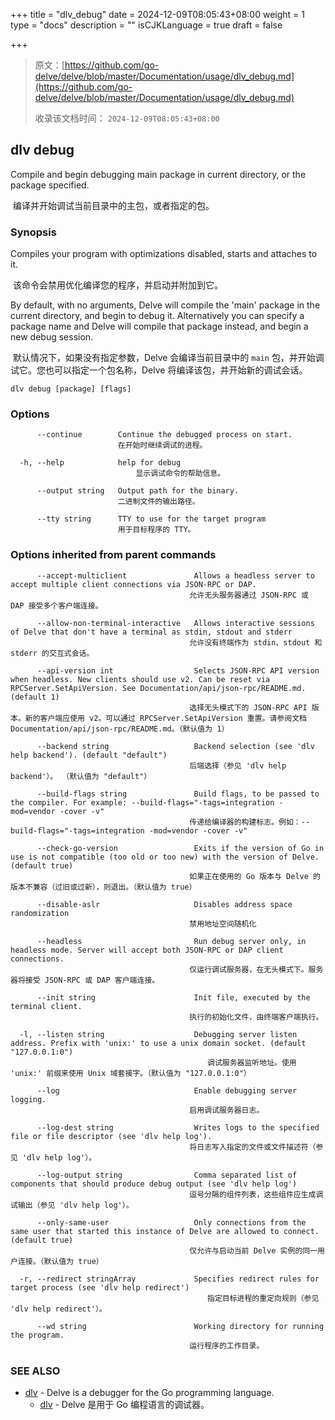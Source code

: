 +++
title = "dlv_debug"
date = 2024-12-09T08:05:43+08:00
weight = 1
type = "docs"
description = ""
isCJKLanguage = true
draft = false

+++

> 原文：[https://github.com/go-delve/delve/blob/master/Documentation/usage/dlv_debug.md](https://github.com/go-delve/delve/blob/master/Documentation/usage/dlv_debug.md)
>
> 收录该文档时间： `2024-12-09T08:05:43+08:00`

## dlv debug



Compile and begin debugging main package in current directory, or the package specified.

​	编译并开始调试当前目录中的主包，或者指定的包。

### Synopsis



Compiles your program with optimizations disabled, starts and attaches to it.

​	该命令会禁用优化编译您的程序，并启动并附加到它。

By default, with no arguments, Delve will compile the 'main' package in the current directory, and begin to debug it. Alternatively you can specify a package name and Delve will compile that package instead, and begin a new debug session.

​	默认情况下，如果没有指定参数，Delve 会编译当前目录中的 `main` 包，并开始调试它。您也可以指定一个包名称，Delve 将编译该包，并开始新的调试会话。

```
dlv debug [package] [flags]
```



### Options



```
      --continue        Continue the debugged process on start.
      					在开始时继续调试的进程。
      					
  -h, --help            help for debug
  							显示调试命令的帮助信息。
  							
      --output string   Output path for the binary.
      					二进制文件的输出路径。
      					
      --tty string      TTY to use for the target program
      					用于目标程序的 TTY。
```



### Options inherited from parent commands



```
      --accept-multiclient               Allows a headless server to accept multiple client connections via JSON-RPC or DAP.
      									允许无头服务器通过 JSON-RPC 或 DAP 接受多个客户端连接。
      									
      --allow-non-terminal-interactive   Allows interactive sessions of Delve that don't have a terminal as stdin, stdout and stderr
      									允许没有终端作为 stdin、stdout 和 stderr 的交互式会话。
      									
      --api-version int                  Selects JSON-RPC API version when headless. New clients should use v2. Can be reset via RPCServer.SetApiVersion. See Documentation/api/json-rpc/README.md. (default 1)
      									选择无头模式下的 JSON-RPC API 版本。新的客户端应使用 v2。可以通过 RPCServer.SetApiVersion 重置。请参阅文档 Documentation/api/json-rpc/README.md。（默认值为 1）
      									
      --backend string                   Backend selection (see 'dlv help backend'). (default "default")
      									后端选择（参见 'dlv help backend'）。 （默认值为 "default"）
      									
      --build-flags string               Build flags, to be passed to the compiler. For example: --build-flags="-tags=integration -mod=vendor -cover -v"
      									传递给编译器的构建标志。例如：--build-flags="-tags=integration -mod=vendor -cover -v"
      									
      --check-go-version                 Exits if the version of Go in use is not compatible (too old or too new) with the version of Delve. (default true)
      									如果正在使用的 Go 版本与 Delve 的版本不兼容（过旧或过新），则退出。（默认值为 true）
      									
      --disable-aslr                     Disables address space randomization
      									禁用地址空间随机化
      									
      --headless                         Run debug server only, in headless mode. Server will accept both JSON-RPC or DAP client connections.
      									仅运行调试服务器，在无头模式下。服务器将接受 JSON-RPC 或 DAP 客户端连接。
      									
      --init string                      Init file, executed by the terminal client.
      									执行的初始化文件，由终端客户端执行。
      									
  -l, --listen string                    Debugging server listen address. Prefix with 'unix:' to use a unix domain socket. (default "127.0.0.1:0")
  											调试服务器监听地址。使用 'unix:' 前缀来使用 Unix 域套接字。（默认值为 "127.0.0.1:0"）
  											
      --log                              Enable debugging server logging.
      									启用调试服务器日志。
      									
      --log-dest string                  Writes logs to the specified file or file descriptor (see 'dlv help log').
      									将日志写入指定的文件或文件描述符（参见 'dlv help log'）。
      									
      --log-output string                Comma separated list of components that should produce debug output (see 'dlv help log')
      									逗号分隔的组件列表，这些组件应生成调试输出（参见 'dlv help log'）。
      									
      --only-same-user                   Only connections from the same user that started this instance of Delve are allowed to connect. (default true)
      									仅允许与启动当前 Delve 实例的同一用户连接。（默认值为 true）
      									
  -r, --redirect stringArray             Specifies redirect rules for target process (see 'dlv help redirect')
  											指定目标进程的重定向规则（参见 'dlv help redirect'）。
  											
      --wd string                        Working directory for running the program.
      									运行程序的工作目录。
```



### SEE ALSO



- [dlv](https://github.com/go-delve/delve/blob/master/Documentation/usage/dlv.md) - Delve is a debugger for the Go programming language.
  - [dlv](https://github.com/go-delve/delve/blob/master/Documentation/usage/dlv.md) - Delve 是用于 Go 编程语言的调试器。

